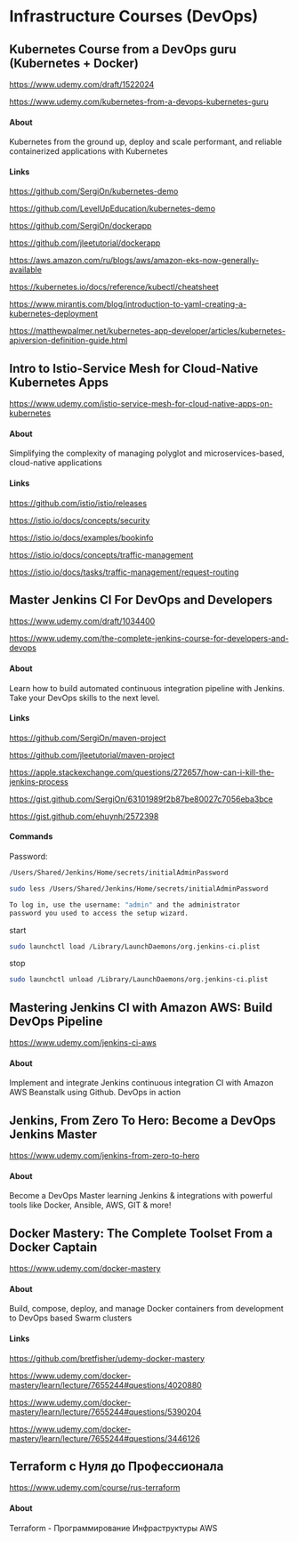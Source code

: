 # Infrastructure Courses (DevOps)

## Kubernetes Course from a DevOps guru (Kubernetes + Docker)

https://www.udemy.com/draft/1522024

https://www.udemy.com/kubernetes-from-a-devops-kubernetes-guru

#### About

Kubernetes from the ground up, deploy and scale performant, and reliable containerized applications with Kubernetes

#### Links

https://github.com/SergiOn/kubernetes-demo

https://github.com/LevelUpEducation/kubernetes-demo

https://github.com/SergiOn/dockerapp

https://github.com/jleetutorial/dockerapp

https://aws.amazon.com/ru/blogs/aws/amazon-eks-now-generally-available

https://kubernetes.io/docs/reference/kubectl/cheatsheet

https://www.mirantis.com/blog/introduction-to-yaml-creating-a-kubernetes-deployment

https://matthewpalmer.net/kubernetes-app-developer/articles/kubernetes-apiversion-definition-guide.html


## Intro to Istio-Service Mesh for Cloud-Native Kubernetes Apps

https://www.udemy.com/istio-service-mesh-for-cloud-native-apps-on-kubernetes

#### About

Simplifying the complexity of managing polyglot and microservices-based, cloud-native applications

#### Links

https://github.com/istio/istio/releases

https://istio.io/docs/concepts/security

https://istio.io/docs/examples/bookinfo

https://istio.io/docs/concepts/traffic-management

https://istio.io/docs/tasks/traffic-management/request-routing


## Master Jenkins CI For DevOps and Developers

https://www.udemy.com/draft/1034400

https://www.udemy.com/the-complete-jenkins-course-for-developers-and-devops

#### About

Learn how to build automated continuous integration pipeline with Jenkins. Take your DevOps skills to the next level.

#### Links

https://github.com/SergiOn/maven-project

https://github.com/jleetutorial/maven-project

https://apple.stackexchange.com/questions/272657/how-can-i-kill-the-jenkins-process

https://gist.github.com/SergiOn/63101989f2b87be80027c7056eba3bce

https://gist.github.com/ehuynh/2572398

#### Commands

Password:
```bash
/Users/Shared/Jenkins/Home/secrets/initialAdminPassword
```
```bash
sudo less /Users/Shared/Jenkins/Home/secrets/initialAdminPassword
```
```bash
To log in, use the username: "admin" and the administrator
password you used to access the setup wizard.
```
start
```bash
sudo launchctl load /Library/LaunchDaemons/org.jenkins-ci.plist
```
stop
```bash
sudo launchctl unload /Library/LaunchDaemons/org.jenkins-ci.plist
```


## Mastering Jenkins CI with Amazon AWS: Build DevOps Pipeline

https://www.udemy.com/jenkins-ci-aws

#### About

Implement and integrate Jenkins continuous integration CI with Amazon AWS Beanstalk using Github. DevOps in action


## Jenkins, From Zero To Hero: Become a DevOps Jenkins Master

https://www.udemy.com/jenkins-from-zero-to-hero

#### About

Become a DevOps Master learning Jenkins & integrations with powerful tools like Docker, Ansible, AWS, GIT & more!


## Docker Mastery: The Complete Toolset From a Docker Captain

https://www.udemy.com/docker-mastery

#### About

Build, compose, deploy, and manage Docker containers from development to DevOps based Swarm clusters

#### Links

https://github.com/bretfisher/udemy-docker-mastery

https://www.udemy.com/docker-mastery/learn/lecture/7655244#questions/4020880

https://www.udemy.com/docker-mastery/learn/lecture/7655244#questions/5390204

https://www.udemy.com/docker-mastery/learn/lecture/7655244#questions/3446126


## Terraform с Нуля до Профессионала

https://www.udemy.com/course/rus-terraform

#### About

Terraform - Программирование Инфраструктуры AWS

